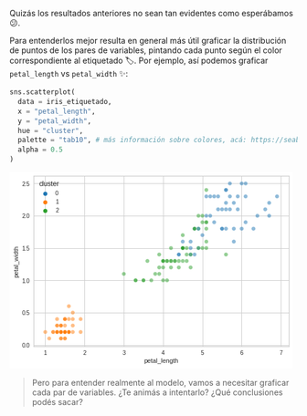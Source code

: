 Quizás los resultados anteriores no sean tan evidentes como esperábamos :confused:. 

Para entenderlos mejor resulta en general más útil graficar la distribución de puntos de los pares de variables, pintando cada punto según el color correspondiente al etiquetado :label:. Por ejemplo, así podemos graficar `petal_length` vs `petal_width` :sparkles::

```python
sns.scatterplot(
  data = iris_etiquetado,
  x = "petal_length", 
  y = "petal_width", 
  hue = "cluster", 
  palette = "tab10", # más información sobre colores, acá: https://seaborn.pindice_2data.org/tutorial/color_palettes.html 
  alpha = 0.5
)
```

<img src="https://raw.githubusercontent.com/MumukiProject/mumuki-guia-python3-clustering/master/assets/petal_vs_petal_1672615508851.png" alt="petal_vs_petal_1672615508851.png" width="auto" height="auto">


> Pero para entender realmente al modelo, vamos a necesitar graficar cada par de variables. ¿Te animás a intentarlo? ¿Qué conclusiones podés sacar?

